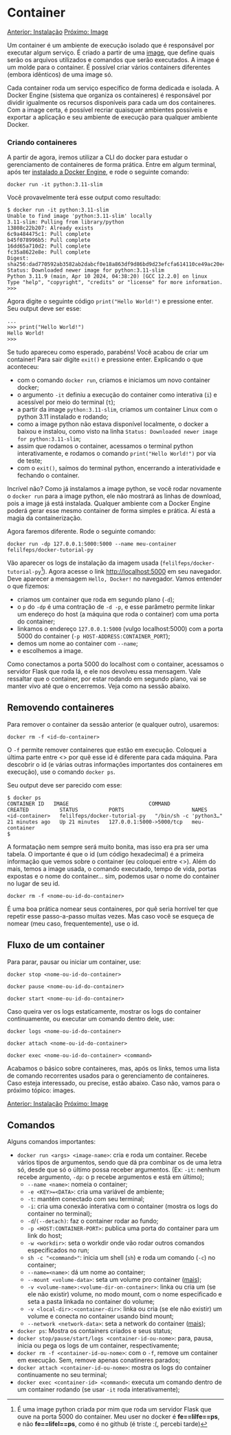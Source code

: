 # Container

[Anterior: Instalação](SecondBrain/Docker/Instalação.md)
[Próximo: Image](Image.md)

Um container é um ambiente de execução isolado que é responsável por executar algum serviço. É criado a partir de uma [image](Image.md), que define quais serão os arquivos utilizados e comandos que serão executados. A image é um molde para o container. É possível criar vários containers diferentes (embora idênticos) de uma image só. 

Cada container roda um serviço específico de forma dedicada e isolada. A Docker Engine (sistema que organiza os containeres) é responsável por dividir igualmente os recursos disponíveis para cada um dos containeres. Com a image certa, é possível recriar quaisquer ambientes possíveis e exportar a aplicação e seu ambiente de execução para qualquer ambiente Docker.

### Criando containeres

A partir de agora, iremos utilizar a CLI do docker para estudar o gerenciamento de containeres de forma prática. Entre em algum terminal, após ter [instalado a Docker Engine](SecondBrain/Docker/Instalação.md), e rode o seguinte comando:

```shell
docker run -it python:3.11-slim
```

Você provavelmente terá esse output como resultado:

```shell
$ docker run -it python:3.11-slim
Unable to find image 'python:3.11-slim' locally
3.11-slim: Pulling from library/python
13808c22b207: Already exists
6c9a484475c1: Pull complete
b45f078996b5: Pull complete
16dd65a710d2: Pull complete
fc35a8622e8e: Pull complete
Digest: sha256:dad770592ab3582ab2dabcf0e18a863df9d86bd9d23efcfa614110ce49ac20e4
Status: Downloaded newer image for python:3.11-slim
Python 3.11.9 (main, Apr 10 2024, 04:38:20) [GCC 12.2.0] on linux
Type "help", "copyright", "credits" or "license" for more information.
>>>
```

Agora digite o seguinte código `print("Hello World!")` e pressione enter. Seu output deve ser esse:

```shell
...
>>> print("Hello World!")
Hello World!
>>>
```

Se tudo apareceu como esperado, parabéns! Você acabou de criar um container! Para sair digite `exit()` e pressione enter. Explicando o que aconteceu:
- com o comando `docker run`, criamos e iniciamos um novo container docker;
- o argumento `-it` definiu a execução do container como interativa (`i`) e acessível por meio do terminal (`t`);
- a partir da image `python:3.11-slim`, criamos um container Linux com o python 3.11 instalado e rodando;
- como a image python não estava disponível localmente, o docker a baixou e instalou, como visto na linha `Status: Downloaded newer image for python:3.11-slim`;
- assim que rodamos o container, acessamos o terminal python interativamente, e rodamos o comando `print("Hello World!")` por via de teste;
- com o `exit()`, saímos do terminal python, encerrando a interatividade e fechando o container.

Incrível não? Como já instalamos a image python, se você rodar novamente o `docker run` para a image python, ele não mostrará as linhas de download, pois a image já está instalada.  Qualquer ambiente com a Docker Engine poderá gerar esse mesmo container de forma simples e prática. Aí está a magia da containerização.

Agora faremos diferente. Rode o seguinte comando:

```shell
docker run -dp 127.0.0.1:5000:5000 --name meu-container felilfeps/docker-tutorial-py
```

[^1]: É uma image python criada por mim que roda um servidor Flask que ouve na porta 5000 do container. Meu user no docker é **fe==lilfe==ps**, e não **fe==lifel==ps**, como é no github (é triste :(, percebi tarde)

Vão aparecer os logs de instalação da imagem usada (`felilfeps/docker-tutorial-py`[^1]). Agora acesse o link [http://localhost:5000](http://localhost:5000) em seu navegador. Deve aparecer a mensagem `Hello, Docker!` no navegador. Vamos entender o que fizemos:
- criamos um container que roda em segundo plano (`-d`);
- o `p` do `-dp` é uma contração de `-d -p`, e esse parâmetro permite linkar um endereço do host (a máquina que roda o container) com uma porta do container;
- linkamos o endereço `127.0.0.1:5000` (vulgo localhost:5000) com a porta 5000 do container (`-p HOST-ADDRESS:CONTAINER_PORT`);
- demos um nome ao container com `--name`;
- e escolhemos a image.

Como conectamos a porta 5000 do localhost com o container, acessamos o servidor Flask que roda lá, e ele nos devolveu essa mensagem. Vale ressaltar que o container, por estar rodando em segundo plano, vai se manter vivo até que o encerremos. Veja como na sessão abaixo.

## Removendo containeres

Para remover o container da sessão anterior (e qualquer outro), usaremos:

```shell
docker rm -f <id-do-container>
```

O `-f` permite remover containeres que estão em execução. Coloquei a última parte entre <> por quê esse id é diferente para cada máquina. Para descobrir o id (e várias outras informações importantes dos containeres em execução), use o comando `docker ps`.

Seu output deve ser parecido com esse:

```shell
$ docker ps
CONTAINER ID   IMAGE                          COMMAND                  CREATED          STATUS          PORTS                      NAMES
<id-container>   felilfeps/docker-tutorial-py   "/bin/sh -c 'python3…"   21 minutes ago   Up 21 minutes   127.0.0.1:5000->5000/tcp   meu-container
$
```

A formatação nem sempre será muito bonita, mas isso era pra ser uma tabela. O importante é que o id (um código hexadecimal) é a primeira informação que vemos sobre o container (eu coloquei entre <>). Além do mais, temos a image usada, o comando executado, tempo de vida, portas expostas e o nome do container... sim, podemos usar o nome do container no lugar de seu id.

```shell
docker rm -f <nome-ou-id-do-container>
```

É uma boa prática nomear seus containeres, por quê seria horrível ter que repetir esse passo-a-passo muitas vezes. Mas caso você se esqueça de nomear (meu caso, frequentemente), use o id. 

## Fluxo de um container

Para parar, pausar ou iniciar um container, use:

```shell
docker stop <nome-ou-id-do-container>
```

```shell
docker pause <nome-ou-id-do-container>
```

```shell
docker start <nome-ou-id-do-container>
```

Caso queira ver os logs estaticamente, mostrar os logs do container continuamente, ou executar um comando dentro dele, use:

```shell
docker logs <nome-ou-id-do-container>
```

```shell
docker attach <nome-ou-id-do-container>
```

```shell
docker exec <nome-ou-id-do-container> <command>
```

Acabamos o básico sobre containeres, mas, após os links, temos uma lista de comando recorrentes usados para o gerenciamento de containeres. Caso esteja interessado, ou precise, estão abaixo. Caso não, vamos para o próximo tópico: images.

[Anterior: Instalação](SecondBrain/Docker/Instalação.md)
[Próximo: Image](Image.md)

## Comandos

Alguns comandos importantes:
* `docker run <args> <image-name>`: cria e roda um container. Recebe vários tipos de argumentos, sendo que dá pra combinar os de uma letra só, desde que só o último possa receber argumentos. (Ex: `-it`: nenhum recebe argumento, `-dp`: o p recebe argumentos e está em último);
	* `--name <name>`: nomeia o container; 
	* `-e <KEY>=<DATA>`: cria uma variável de ambiente;
	- `-t`: mantém conectado com seu terminal;
	- `-i`: cria uma conexão interativa com o container (mostra os logs do container no terminal);
	- `-d`/`(--detach)`: faz o container rodar ao fundo;
	- `-p <HOST:CONTAINER-PORT>`: publica uma porta do container para um link do host;
	- `-w <workdir>`: seta o workdir onde vão rodar outros comandos especificados no run;
	- `sh -c "<command>"`: inicia um shell (`sh`) e roda um comando (`-c`) no container;
	- `--name=<name>`: dá um nome ao container;
	- `--mount <volume-data>`: seta um volume pro container ([mais](Volume.md));
	- `-v <volume-name>:<volume-dir-on-container>`: linka ou cria um (se ele não existir) volume, no modo mount, com o nome especificado e seta a pasta linkada no container do volume;
	- `-v <local-dir>:<container-dir>`: linka ou cria (se ele não existir) um volume e conecta no container usando bind mount;
	- `--network <network-data>`: seta a network do container ([mais](Network.md));
* `docker ps`:  Mostra os containers criados e seus status;
* `docker stop/pause/start/logs <container-id-ou-nome>`:  para, pausa, inicia ou pega os logs de um container, respectivamente;
* `docker rm -f <container-id-ou-nome>`: com o `-f`, remove um container em execução. Sem, remove apenas conatineres parados;
* `docker attach <container-id-ou-nome>`: mostra os logs do container continuamente no seu terminal;
* `docker exec <container-id> <command>`: executa um comando dentro de um container rodando (se usar `-it` roda interativamente);

